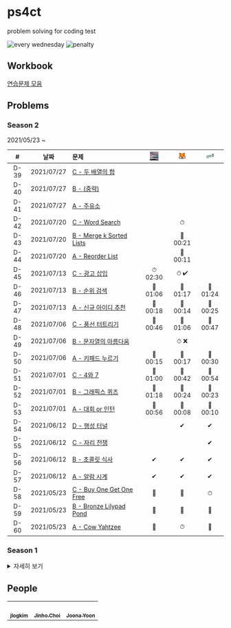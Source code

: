 # ps4ct
problem solving for coding test

![every wednesday](https://img.shields.io/badge/every-wednesday-green) ![penalty](https://img.shields.io/badge/penalty-$%2010-red)

## Workbook

[연습문제 모음](./workbook/)

## Problems

### Season 2

<p>2021/05/23 ~</p>

|#|날짜|문제|![ddjddd]|![joonas]|![jlogkim]|
|:--:|--|:--|:--:|:--:|:--:|
|D-39|2021/07/27|[C - 두 배열의 합](https://www.acmicpc.net/problem/2143)||||
|D-40|2021/07/27|[B - (중략)](https://www.acmicpc.net/problem/21966)||||
|D-41|2021/07/27|[A - 주유소](https://www.acmicpc.net/problem/13305)||||
|D-42|2021/07/20|[C - Word Search](https://leetcode.com/problems/word-search/)||⏱||
|D-43|2021/07/20|[B - Merge k Sorted Lists](https://leetcode.com/problems/merge-k-sorted-lists/)||🎈 00:21||
|D-44|2021/07/20|[A - Reorder List](https://leetcode.com/problems/reorder-list/)||🎈 00:11||
|D-45|2021/07/13|[C - 광고 삽입](https://programmers.co.kr/learn/courses/30/lessons/72414)|⏱ 02:30|⏱ ✔||
|D-46|2021/07/13|[B - 순위 검색](https://programmers.co.kr/learn/courses/30/lessons/72412)|🎈 01:06|🎈 01:17|🎈 01:24|
|D-47|2021/07/13|[A - 신규 아이디 추천](https://programmers.co.kr/learn/courses/30/lessons/72410)|🎈 00:18|🎈 00:14|🎈 00:25|
|D-48|2021/07/06|[C - 풍선 터트리기](https://programmers.co.kr/learn/courses/30/lessons/68646)|🎈 00:46|🎈 01:06|🎈 00:47|
|D-49|2021/07/06|[B - 문자열의 아름다움](https://programmers.co.kr/learn/courses/30/lessons/68938)||⏱ ❌||
|D-50|2021/07/06|[A - 키패드 누르기](https://programmers.co.kr/learn/courses/30/lessons/67256)|🎈 00:15|🎈 00:17|🎈 00:30|
|D-51|2021/07/01|[C - 4와 7](https://www.acmicpc.net/problem/2877)|🎈 01:00|🎈 00:42|🎈 00:54|
|D-52|2021/07/01|[B - 그래픽스 퀴즈](https://www.acmicpc.net/problem/2876)|🎈 01:18|🎈 00:24|🎈 00:23|
|D-53|2021/07/01|[A - 대회 or 인턴](https://www.acmicpc.net/problem/2875)|🎈 00:56|🎈 00:08|🎈 00:10|
|D-54|2021/06/12|[D - 행성 터널](https://www.acmicpc.net/problem/2887)||✔|✔|
|D-55|2021/06/12|[C - 자리 전쟁](https://www.acmicpc.net/problem/2886)|||✔|
|D-56|2021/06/12|[B - 초콜릿 식사](https://www.acmicpc.net/problem/2885)|✔|✔|✔|
|D-57|2021/06/12|[A - 알람 시계](https://www.acmicpc.net/problem/2884)|✔|✔|✔|
|D-58|2021/05/23|[C - Buy One Get One Free](https://www.acmicpc.net/problem/6230)|🎈|🎈|⏱|
|D-59|2021/05/23|[B - Bronze Lilypad Pond](https://www.acmicpc.net/problem/6229)|🎈|🎈|🎈|
|D-60|2021/05/23|[A - Cow Yahtzee](https://www.acmicpc.net/problem/6228)|🎈|⏱|🎈|

### Season 1

<details><summary>자세히 보기</summary>

<p>2020/12/30 ~ 2021/05/19</p>

|#|날짜|문제|해결|
|:--:|--|:--|--|
|D-61|2021/05/19|[BOJ 2206 - 벽 부수고 이동하기](https://www.acmicpc.net/problem/2206)|![ddjddd] ![joonas] ![jlogkim] |
|D-62|2021/05/19|[BOJ 16926 - 벽 부수고 이동하기 4](https://www.acmicpc.net/problem/16946)|![ddjddd] ![joonas]|
|D-63|2021/05/12|[LeetCode 91 - Decode Ways](https://leetcode.com/problems/decode-ways/)|![jlogkim] ![joonas] ![ddjddd]|
|D-64|2021/05/12|[LeetCode 139 - Word Break](https://leetcode.com/problems/word-break/)|![jlogkim] ![joonas] ![ddjddd]|
|D-65|2021/05/12|[Summer/Winter Coding (2019) - 지형 이동](https://programmers.co.kr/learn/courses/30/lessons/62050)|![ddjddd] ![jlogkim] ![joonas]|
|D-66|2021/05/12|[Summer/Winter Coding (2018) - 스킬트리](https://programmers.co.kr/learn/courses/30/lessons/49993)|![ddjddd] ![jlogkim] ![joonas]|
|D-67|2021/04/28|[BOJ 1865 - 웜홀](https://www.acmicpc.net/problem/1865)|![ddjddd] ![jlogkim] ![joonas]|
|D-68|2021/04/28|[BOJ 14938 - 서강그라운드](https://www.acmicpc.net/problem/14938)|![ddjddd] ![jlogkim] ![joonas]|
|D-69|2021/04/21|[LeetCode 108 - Convert Sorted Array to BST](https://leetcode.com/problems/convert-sorted-array-to-binary-search-tree/)|![joonas] ![jlogkim] ![ddjddd]|
|D-70|2021/04/21|[LeetCode 152 - Maximum Product Subarray](https://leetcode.com/problems/maximum-product-subarray/)|![joonas] ![jlogkim] ![ddjddd]|
|D-71|2021/04/14|[KAKAO BLIND 2021 - 메뉴 리뉴얼](https://programmers.co.kr/learn/courses/30/lessons/72411)|![ddjddd] ![joonas] ![jlogkim]|
|D-72|2021/04/14|[KAKAO BLIND 2020 - 괄호 변환](https://programmers.co.kr/learn/courses/30/lessons/60058)|![joonas] ![ddjddd] ![jlogkim]|
|D-73|2021/04/07|[BOJ 1450 - 냅색문제](https://www.acmicpc.net/problem/1450)|![jlogkim] ![joonas] ![ddjddd]|
|D-74|2021/04/07|[BOJ 4658 - 삼각형 게임](https://www.acmicpc.net/problem/4658)|![jlogkim] ![joonas] ![ddjddd]|
|D-75|2021/03/31|[LeetCode 48 - Rotate Image](https://leetcode.com/problems/rotate-image/)|![joonas] ![ddjddd] ![jlogkim]|
|D-76|2021/03/31|[LeetCode 101 - Symmetric Tree](https://leetcode.com/problems/symmetric-tree/)|![joonas] ![ddjddd] ![jlogkim]|
|D-77|2021/03/17|[KAKAO BLIND 2020 - 자물쇠와 열쇠](https://programmers.co.kr/learn/courses/30/lessons/60059)|![joonas] ![jlogkim] ![ddjddd]|
|D-78|2021/03/17|[KAKAO BLIND 2021 - 합승 택시 요금](https://programmers.co.kr/learn/courses/30/lessons/72413)|![joonas] ![jlogkim] ![ddjddd]|
|D-79|2021/03/10|[BOJ 17255 - N으로 만들기](https://www.acmicpc.net/problem/17255)|![joonas] ![jlogkim] ![ddjddd]|
|D-80|2021/03/10|[BOJ 1933 - 스카이라인](https://www.acmicpc.net/problem/1933)|![joonas] ![jlogkim] ![ddjddd]|
|D-81|2021/03/03|[2019 카카오 겨울 인턴십 - 크레인 인형뽑기 게임](https://programmers.co.kr/learn/courses/30/lessons/64061)|![joonas] ![jlogkim] ![ddjddd]|
|D-82|2021/03/03|[프로그래머스 - N으로 표현](https://programmers.co.kr/learn/courses/30/lessons/42895)|![jlogkim] ![joonas] ![ddjddd]|
|D-83|2021/02/24|[BOJ 10165 - 버스 노선](https://www.acmicpc.net/problem/10165)|![joonas] ![jlogkim] ![ddjddd]|
|D-84|2021/02/24|[BOJ 8980 - 택배](https://www.acmicpc.net/problem/8980)|![joonas] ![ddjddd] ![jlogkim]|
|D-85|2021/02/18|[KAKAO BLIND 2018 - 방금그곡](https://programmers.co.kr/learn/courses/30/lessons/17683)|![jlogkim] ![joonas] ![ddjddd]|
|D-86|2021/02/18|[KAKAO BLIND 2018 - 뉴스 클러스터링](https://programmers.co.kr/learn/courses/30/lessons/17677)|![jlogkim] ![joonas] ![ddjddd]|
|D-87|2021/02/10|[BOJ 3197 - 백조의 호수](https://www.acmicpc.net/problem/3197)|![jlogkim] ![joonas]|
|D-88|2021/02/10|[BOJ 1774 - 우주신과의 교감](https://www.acmicpc.net/problem/1774)|![joonas] ![jlogkim] ![ddjddd]|
|D-89|2021/02/03|[프로그래머스 - 124 나라의 숫자](https://programmers.co.kr/learn/courses/30/lessons/12899)|![jlogkim] ![joonas] ![ddjddd]|
|D-90|2021/02/03|[KAKAO BLIND 2018 - 추석 트래픽](https://programmers.co.kr/learn/courses/30/lessons/17676)|![jlogkim] ![ddjddd] ![joonas]|
|D-91|2021/01/27|[BOJ 15988 - 1, 2, 3 더하기 3](https://www.acmicpc.net/problem/15988)|![joonas] ![jlogkim] ![ddjddd]|
|D-92|2021/01/27|[BOJ 1949 - 우수 마을](https://www.acmicpc.net/problem/1949)|![ddjddd] ![jlogkim] ![joonas]|
|D-93|2021/01/20|[BOJ 1074 - Z](https://www.acmicpc.net/problem/1074)|![jlogkim] ![ddjddd] ![joonas]|
|D-94|2021/01/20|[BOJ 1967 - 트리의 지름](https://www.acmicpc.net/problem/1967)|![jlogkim] ![ddjddd] ![joonas]|
|D-95|2021/01/13|[프로그래머스 - 타겟 넘버](https://programmers.co.kr/learn/courses/30/lessons/43165)|![joonas] ![jlogkim] ![ddjddd]|
|D-96|2021/01/13|[프로그래머스 - 징검다리](https://programmers.co.kr/learn/courses/30/lessons/43236)|![joonas] ![ddjddd] ![jlogkim]|
|D-97|2021/01/06|[BOJ 16768 - Mooyo Mooyo](https://www.acmicpc.net/problem/16768)|![joonas] ![ddjddd] ![jlogkim]|
|D-98|2021/01/06|[BOJ 5052 - 전화번호 목록](https://www.acmicpc.net/problem/5052)|![joonas] ![ddjddd] ![jlogkim]|
|D-99|2020/12/30|[KAKAO BLIND 2020 - 문자열 압축](https://programmers.co.kr/learn/courses/30/lessons/60057)|![joonas] ![jlogkim] ![ddjddd]|
|D-100|2020/12/30|[프로그래머스 - 삼각 달팽이](https://programmers.co.kr/learn/courses/30/lessons/68645)|![joonas] ![jlogkim] ![ddjddd]|

</details>

## People

<table>
  <tr>
    <td align="center"><a href="https://github.com/jlogkim"><img src="https://avatars3.githubusercontent.com/u/74028313?v=4" width="64px;" alt=""/><br /><sub><b>jlogkim</b></sub></a></td>
    <td align="center"><a href="http://ddjddd.github.io"><img src="https://avatars2.githubusercontent.com/u/26399087?v=4" width="64px;" alt=""/><br /><sub><b>Jinho.Choi</b></sub></a></td>
    <td align="center"><a href="https://www.joonas.io"><img src="https://avatars2.githubusercontent.com/u/9527681?v=4" width="64px;" alt=""/><br /><sub><b>Joona Yoon</b></sub></a></td>
  </tr>
</table>

[ddjddd]: .img/ddjddd.png
[jlogkim]: .img/jlogkim.png
[joonas]: .img/joonas.png
